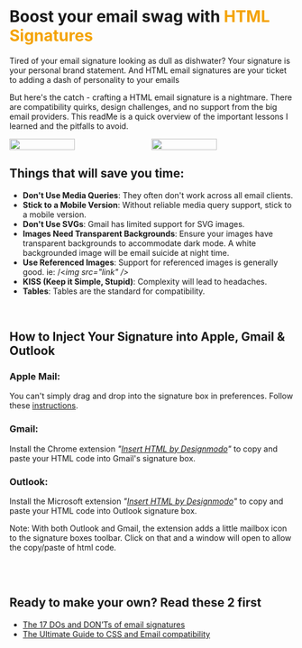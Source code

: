 
#  Boost your email swag with <span style="color: #f4a301;">HTML  Signatures</span>

Tired of your email signature looking as dull as dishwater?
 Your signature is your personal brand statement. And HTML email signatures are your ticket to adding a dash of personality to your emails

But here's the catch - crafting a HTML email signature is a nightmare. There are compatibility quirks, design challenges, and no support from the big email providers. This readMe is a quick overview of the important lessons I learned and the pitfalls to avoid. 

<div style="display: flex; gap: 10px;">  <img src="https://res.cloudinary.com/dyneqi48f/image/upload/v1696125706/light-mode-signature_c50rry.png" alt="" width="48%" />  <img src="https://res.cloudinary.com/dyneqi48f/image/upload/v1696125706/dark-mode-signature_pidmq5.png" alt="" width="48%" />  </div>



## Things that will save you time:

- **Don't Use Media Queries**: They often don't work across all email clients.
- **Stick to a Mobile Version**: Without reliable media query support, stick to a mobile version.
- **Don't Use SVGs**: Gmail has limited support for SVG images.
- **Images Need Transparent Backgrounds**: Ensure your images have transparent backgrounds to accommodate dark mode. A white backgrounded image will be email suicide at night time. 
- **Use Referenced Images**: Support for referenced images is generally good. ie: /<*img src="link" />* 
- **KISS (Keep it Simple, Stupid)**: Complexity will lead to headaches.
- **Tables**: Tables are the standard for compatibility.

<br>

## How to Inject Your Signature into Apple, Gmail & Outlook

### Apple Mail:
You can't simply drag and drop into the signature box in preferences. Follow these [instructions](https://www.hubspot.com/email-signature-generator/add-html-signature-mail-mac).

### Gmail: 
Install the Chrome extension *"[Insert HTML by Designmodo](https://chrome.google.com/webstore/detail/insert-html-by-designmodo/bcflbfdlpegakpncdgmejelcolhmfkjh)"* to copy and paste your HTML code into Gmail's signature box.

### Outlook: 
Install the Microsoft extension *"[Insert HTML by Designmodo](https://appsource.microsoft.com/en-us/product/office/wa200002918?tab=overview)"* to copy and paste your HTML code into Outlook signature box.


Note: With both Outlook and Gmail, the extension adds a little mailbox icon to the signature boxes toolbar. Click on that and a window will open to allow the copy/paste of html code. 

<br> <br> 

## Ready to make your own? Read these 2 first 
+ [The 17 DOs and DON’Ts of email signatures](https://exclaimer.com/email-signature-handbook/the-17-email-signature-dos-and-donts/) 
+ [The Ultimate Guide to CSS and Email compatibility](https://exclaimer.com/email-signature-handbook/using-the-right-email-signature-size/) 
